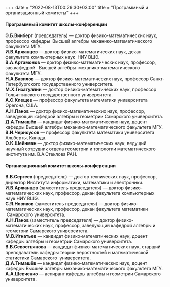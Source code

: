 +++
date = "2022-08-13T00:29:30+03:00"
title = "Программный и организационный комитеты"
+++
<br />
<h4 style="text-align: left;">Программный комитет
школы-конференции<strong></strong></h4>
<p><strong>Э.Б.Винберг</strong> (председатель) — доктор физико-математических наук, профессор кафедры  Высшей алгебры механико-математического  факультета МГУ.<br />
  <strong>И.В</strong>.<strong>Аржанцев</strong> — доктор физико-математических наук, декан факультета  компьютерных наук  НИУ ВШЭ.<br />
  <strong>В.А.Артамонов</strong> — доктор физико-математических наук, профессор, зав.кафедрой   Высшей алгебры  механико-математического факультета МГУ.<br />
  <strong>Н.А.Вавилов</strong> — доктор  физико-математических наук, профессор Санкт-Петербургского государственного  университета.<br />
  <strong>М.Х.Гизатуллин</strong> — доктор  физико-математических наук, профессор Тольяттинского государственного  университета.<br />
  <strong>А.С.Клещев</strong> — профессор факультета математики университета  Орегона, США.<br />
  <strong>А.Н.Панов</strong> — доктор  физико-математических наук, профессор, заведующий кафедрой алгебры и геометрии  Самарского университета.<br />
  <strong>Д.А.Тимашёв</strong> — кандидат  физико-математических наук, доцент кафедры Высшей алгебры механико-математического факультета МГУ.<br />
  <strong>В.И.Черноусов</strong> — профессор факультета  математики университета Альберты, Канада.<br />
  <strong>О.К.Шейнман</strong> — доктор  физико-математических наук, ведущий научный сотрудник отдела геометрии и  топологии математического института им. В.А.Стеклова РАН.</p>
<h4 style="text-align: left;">Организационный комитет школы-конференции</h4>
<p><strong>В.В.Сергеев </strong>(председатель) — доктор технических наук,  профессор, директор Института информатики, математики и электроники.<br />
  <strong>И.В.Аржанцев</strong> (заместитель  председателя) — доктор физико-математических наук, профессор, декан факультета компьютерных  наук НИУ ВШЭ. <br />
  <strong>С.Я.Новиков</strong> (заместитель председателя) — доктор физико-математических наук, профессор,  декан факультета математики  Самарского университета.<br />
  <strong>А.Н.Панов</strong> (заместитель председателя)  — доктор физико-математических наук, профессор, заведующий кафедрой алгебры и  геометрии Самарского университета.<br />
  <strong>М.В.Игнатьев</strong> — кандидат физико-математических наук, доцент кафедры алгебры и геометрии Самарского университета.<br />
  <strong>В.В.Севостьянова</strong> — кандидат физико-математических наук, старший преподаватель кафедры теории  вероятностей и математической статистики Самарского  университета.<br />
  <strong>Д.А.Тимашёв</strong> — кандидат физико-математических наук, доцент кафедры Высшей алгебры механико-математического  факультета МГУ.<br />
  <strong>А.А.Шевченко</strong> — аспирант кафедры алгебры и геометрии Самарского  университета.</p><br />
